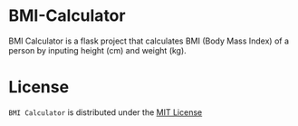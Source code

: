 # BMI-Calculator

  BMI Calculator is a flask project that calculates BMI (Body Mass Index) of a person by inputing height (cm) and weight (kg). 

# License
  
  ``BMI Calculator`` is distributed under the [MIT License](https://choosealicense.com/licenses/mit) 
